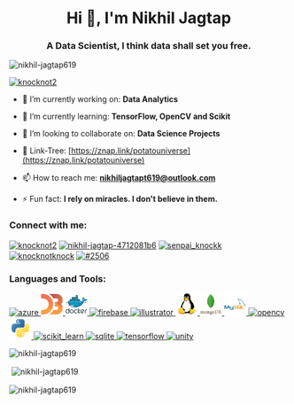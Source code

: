<h1 align="center">Hi 👋, I'm Nikhil Jagtap</h1>
<h3 align="center">A Data Scientist, I think data shall set you free.</h3>

<p align="left"> <img src="https://komarev.com/ghpvc/?username=nikhil-jagtap619&label=Profile%20views&color=0e75b6&style=flat" alt="nikhil-jagtap619" /> </p>

<p align="left"> <a href="https://twitter.com/knocknot2" target="blank"><img src="https://img.shields.io/twitter/follow/knocknot2?logo=twitter&style=for-the-badge" alt="knocknot2" /></a> </p>

- 🔭 I’m currently working on: **Data Analytics**

- 🌱 I’m currently learning: **TensorFlow, OpenCV and Scikit**

- 👯 I’m looking to collaborate on: **Data Science Projects**

- 🌴 Link-Tree: [https://znap.link/potatouniverse](https://znap.link/potatouniverse)

- 📫 How to reach me: **nikhiljagtapt619@outlook.com**

- ⚡ Fun fact: **I rely on miracles. I don't believe in them.**

<h3 align="left">Connect with me:</h3>
<p align="left">
<a href="https://twitter.com/knocknot2" target="blank"><img align="center" src="https://raw.githubusercontent.com/rahuldkjain/github-profile-readme-generator/master/src/images/icons/Social/twitter.svg" alt="knocknot2" height="30" width="40" /></a>
<a href="https://linkedin.com/in/nikhil-jagtap-4712081b6" target="blank"><img align="center" src="https://raw.githubusercontent.com/rahuldkjain/github-profile-readme-generator/master/src/images/icons/Social/linked-in-alt.svg" alt="nikhil-jagtap-4712081b6" height="30" width="40" /></a>
<a href="https://instagram.com/senpai_knockk" target="blank"><img align="center" src="https://raw.githubusercontent.com/rahuldkjain/github-profile-readme-generator/master/src/images/icons/Social/instagram.svg" alt="senpai_knockk" height="30" width="40" /></a>
<a href="https://www.hackerrank.com/knocknotknock" target="blank"><img align="center" src="https://raw.githubusercontent.com/rahuldkjain/github-profile-readme-generator/master/src/images/icons/Social/hackerrank.svg" alt="knocknotknock" height="30" width="40" /></a>
<a href="https://discord.gg/#2506" target="blank"><img align="center" src="https://raw.githubusercontent.com/rahuldkjain/github-profile-readme-generator/master/src/images/icons/Social/discord.svg" alt="#2506" height="30" width="40" /></a>
</p>



<h3 align="left">Languages and Tools:</h3>
<p align="left"> <a href="https://azure.microsoft.com/en-in/" target="_blank"> <img src="https://www.vectorlogo.zone/logos/microsoft_azure/microsoft_azure-icon.svg" alt="azure" width="40" height="40"/> </a> <a href="https://d3js.org/" target="_blank"> <img src="https://raw.githubusercontent.com/devicons/devicon/master/icons/d3js/d3js-original.svg" alt="d3js" width="40" height="40"/> </a> <a href="https://www.docker.com/" target="_blank"> <img src="https://raw.githubusercontent.com/devicons/devicon/master/icons/docker/docker-original-wordmark.svg" alt="docker" width="40" height="40"/> </a> <a href="https://firebase.google.com/" target="_blank"> <img src="https://www.vectorlogo.zone/logos/firebase/firebase-icon.svg" alt="firebase" width="40" height="40"/> </a> <a href="https://www.adobe.com/in/products/illustrator.html" target="_blank"> <img src="https://www.vectorlogo.zone/logos/adobe_illustrator/adobe_illustrator-icon.svg" alt="illustrator" width="40" height="40"/> </a> <a href="https://www.linux.org/" target="_blank"> <img src="https://raw.githubusercontent.com/devicons/devicon/master/icons/linux/linux-original.svg" alt="linux" width="40" height="40"/> </a> <a href="https://www.mongodb.com/" target="_blank"> <img src="https://raw.githubusercontent.com/devicons/devicon/master/icons/mongodb/mongodb-original-wordmark.svg" alt="mongodb" width="40" height="40"/> </a> <a href="https://www.mysql.com/" target="_blank"> <img src="https://raw.githubusercontent.com/devicons/devicon/master/icons/mysql/mysql-original-wordmark.svg" alt="mysql" width="40" height="40"/> </a> <a href="https://opencv.org/" target="_blank"> <img src="https://www.vectorlogo.zone/logos/opencv/opencv-icon.svg" alt="opencv" width="40" height="40"/> </a> <a href="https://www.python.org" target="_blank"> <img src="https://raw.githubusercontent.com/devicons/devicon/master/icons/python/python-original.svg" alt="python" width="40" height="40"/> </a> <a href="https://scikit-learn.org/" target="_blank"> <img src="https://upload.wikimedia.org/wikipedia/commons/0/05/Scikit_learn_logo_small.svg" alt="scikit_learn" width="40" height="40"/> </a> <a href="https://www.sqlite.org/" target="_blank"> <img src="https://www.vectorlogo.zone/logos/sqlite/sqlite-icon.svg" alt="sqlite" width="40" height="40"/> </a> <a href="https://www.tensorflow.org" target="_blank"> <img src="https://www.vectorlogo.zone/logos/tensorflow/tensorflow-icon.svg" alt="tensorflow" width="40" height="40"/> </a> <a href="https://unity.com/" target="_blank"> <img src="https://www.vectorlogo.zone/logos/unity3d/unity3d-icon.svg" alt="unity" width="40" height="40"/> </a> </p>



<p><img align="left" src="https://github-readme-stats.vercel.app/api/top-langs?username=nikhil-jagtap619&show_icons=true&locale=en&layout=compact" alt="nikhil-jagtap619" /></p>
<br>




<p>&nbsp;<img align="center" src="https://github-readme-stats.vercel.app/api?username=nikhil-jagtap619&show_icons=true&locale=en" alt="nikhil-jagtap619" /></p>




<p><img align="center" src="https://github-readme-streak-stats.herokuapp.com/?user=nikhil-jagtap619&" alt="nikhil-jagtap619" /></p>
